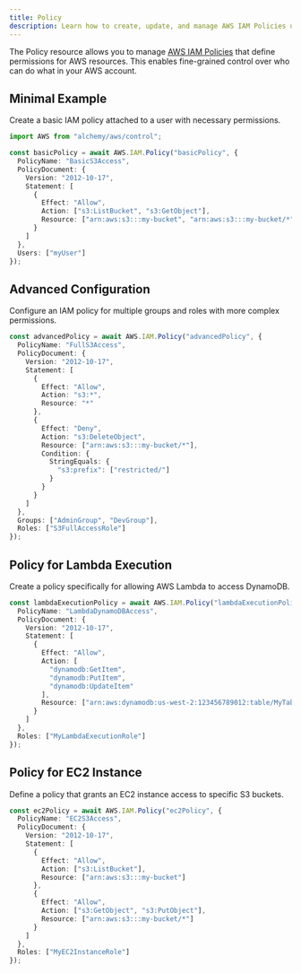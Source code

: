 ```yaml
---
title: Policy
description: Learn how to create, update, and manage AWS IAM Policies using Alchemy Cloud Control.
---
```


The Policy resource allows you to manage [AWS IAM Policies](https://docs.aws.amazon.com/iam/latest/userguide/) that define permissions for AWS resources. This enables fine-grained control over who can do what in your AWS account.

## Minimal Example

Create a basic IAM policy attached to a user with necessary permissions.

```ts
import AWS from "alchemy/aws/control";

const basicPolicy = await AWS.IAM.Policy("basicPolicy", {
  PolicyName: "BasicS3Access",
  PolicyDocument: {
    Version: "2012-10-17",
    Statement: [
      {
        Effect: "Allow",
        Action: ["s3:ListBucket", "s3:GetObject"],
        Resource: ["arn:aws:s3:::my-bucket", "arn:aws:s3:::my-bucket/*"]
      }
    ]
  },
  Users: ["myUser"]
});
```

## Advanced Configuration

Configure an IAM policy for multiple groups and roles with more complex permissions.

```ts
const advancedPolicy = await AWS.IAM.Policy("advancedPolicy", {
  PolicyName: "FullS3Access",
  PolicyDocument: {
    Version: "2012-10-17",
    Statement: [
      {
        Effect: "Allow",
        Action: "s3:*",
        Resource: "*"
      },
      {
        Effect: "Deny",
        Action: "s3:DeleteObject",
        Resource: ["arn:aws:s3:::my-bucket/*"],
        Condition: {
          StringEquals: {
            "s3:prefix": ["restricted/"]
          }
        }
      }
    ]
  },
  Groups: ["AdminGroup", "DevGroup"],
  Roles: ["S3FullAccessRole"]
});
```

## Policy for Lambda Execution

Create a policy specifically for allowing AWS Lambda to access DynamoDB.

```ts
const lambdaExecutionPolicy = await AWS.IAM.Policy("lambdaExecutionPolicy", {
  PolicyName: "LambdaDynamoDBAccess",
  PolicyDocument: {
    Version: "2012-10-17",
    Statement: [
      {
        Effect: "Allow",
        Action: [
          "dynamodb:GetItem",
          "dynamodb:PutItem",
          "dynamodb:UpdateItem"
        ],
        Resource: ["arn:aws:dynamodb:us-west-2:123456789012:table/MyTable"]
      }
    ]
  },
  Roles: ["MyLambdaExecutionRole"]
});
```

## Policy for EC2 Instance

Define a policy that grants an EC2 instance access to specific S3 buckets.

```ts
const ec2Policy = await AWS.IAM.Policy("ec2Policy", {
  PolicyName: "EC2S3Access",
  PolicyDocument: {
    Version: "2012-10-17",
    Statement: [
      {
        Effect: "Allow",
        Action: ["s3:ListBucket"],
        Resource: ["arn:aws:s3:::my-bucket"]
      },
      {
        Effect: "Allow",
        Action: ["s3:GetObject", "s3:PutObject"],
        Resource: ["arn:aws:s3:::my-bucket/*"]
      }
    ]
  },
  Roles: ["MyEC2InstanceRole"]
});
```